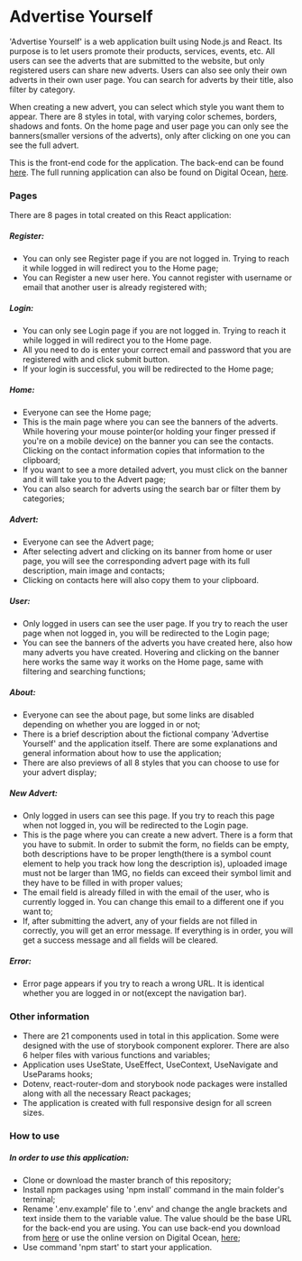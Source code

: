 # Advertise Yourself

'Advertise Yourself' is a web application built using Node.js and React. Its purpose is to let users promote their products, services, events, etc. All users can see the adverts that are submitted to the website, but only registered users can share new adverts. Users can also see only their own adverts in their own user page. You can search for adverts by their title, also filter by category.

When creating a new advert, you can select which style you want them to appear. There are 8 styles in total, with varying color schemes, borders, shadows and fonts. On the home page and user page you can only see the banners(smaller versions of the adverts), only after clicking on one you can see the full advert.

This is the front-end code for the application. The back-end can be found [here](https://github.com/Dominykas-Zernys/ay-app-back). The full running application can also be found on Digital Ocean, [here](https://ay-app-front-4isc7.ondigitalocean.app/).

### Pages

There are 8 pages in total created on this React application:

##### Register:

- You can only see Register page if you are not logged in. Trying to reach it while logged in will redirect you to the Home page;
- You can Register a new user here. You cannot register with username or email that another user is already registered with;

##### Login:

- You can only see Login page if you are not logged in. Trying to reach it while logged in will redirect you to the Home page.
- All you need to do is enter your correct email and password that you are registered with and click submit button.
- If your login is successful, you will be redirected to the Home page;

##### Home:

- Everyone can see the Home page;
- This is the main page where you can see the banners of the adverts. While hovering your mouse pointer(or holding your finger pressed if you're on a mobile device) on the banner you can see the contacts. Clicking on the contact information copies that information to the clipboard;
- If you want to see a more detailed advert, you must click on the banner and it will take you to the Advert page;
- You can also search for adverts using the search bar or filter them by categories;

##### Advert:

- Everyone can see the Advert page;
- After selecting advert and clicking on its banner from home or user page, you will see the corresponding advert page with its full description, main image and contacts;
- Clicking on contacts here will also copy them to your clipboard.

##### User:

- Only logged in users can see the user page. If you try to reach the user page when not logged in, you will be redirected to the Login page;
- You can see the banners of the adverts you have created here, also how many adverts you have created. Hovering and clicking on the banner here works the same way it works on the Home page, same with filtering and searching functions;

##### About:

- Everyone can see the about page, but some links are disabled depending on whether you are logged in or not;
- There is a brief description about the fictional company 'Advertise Yourself' and the application itself. There are some explanations and general information about how to use the application;
- There are also previews of all 8 styles that you can choose to use for your advert display;

##### New Advert:

- Only logged in users can see this page. If you try to reach this page when not logged in, you will be redirected to the Login page.
- This is the page where you can create a new advert. There is a form that you have to submit. In order to submit the form, no fields can be empty, both descriptions have to be proper length(there is a symbol count element to help you track how long the description is), uploaded image must not be larger than 1MG, no fields can exceed their symbol limit and they have to be filled in with proper values;
- The email field is already filled in with the email of the user, who is currently logged in. You can change this email to a different one if you want to;
- If, after submitting the advert, any of your fields are not filled in correctly, you will get an error message. If everything is in order, you will get a success message and all fields will be cleared.

##### Error:

- Error page appears if you try to reach a wrong URL. It is identical whether you are logged in or not(except the navigation bar).

### Other information

- There are 21 components used in total in this application. Some were designed with the use of storybook component explorer. There are also 6 helper files with various functions and variables;
- Application uses UseState, UseEffect, UseContext, UseNavigate and UseParams hooks;
- Dotenv, react-router-dom and storybook node packages were installed along with all the necessary React packages;
- The application is created with full responsive design for all screen sizes.

### How to use

##### In order to use this application:

- Clone or download the master branch of this repository;
- Install npm packages using 'npm install' command in the main folder's terminal;
- Rename '.env.example' file to '.env' and change the angle brackets and text inside them to the variable value. The value should be the base URL for the back-end you are using. You can use back-end you download from [here](https://github.com/Dominykas-Zernys/ay-app-back) or use the online version on Digital Ocean, [here](https://ay-app-aeqfp.ondigitalocean.app/);
- Use command 'npm start' to start your application.
